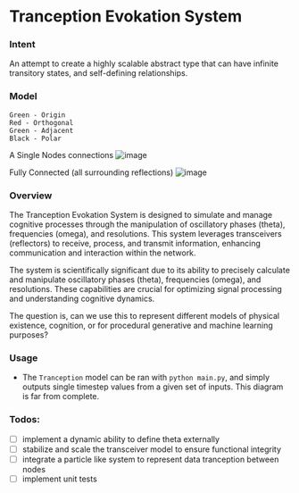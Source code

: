 # Tranception Evokation System

### Intent 
An attempt to create a highly scalable abstract type that can have infinite transitory states, and self-defining relationships.

### Model
```
Green - Origin
Red - Orthogonal
Green - Adjacent
Black - Polar
```
A Single Nodes connections
![image](https://github.com/BigStickStudio/StableChaos/assets/87874714/37af4ce5-b436-48db-8fea-d80c2cfb9262)

Fully Connected (all surrounding reflections)
![image](https://github.com/BigStickStudio/StableChaos/assets/87874714/77c2bd0e-bcee-4e17-87ba-9db02cdae66a)

### Overview
The Tranception Evokation System is designed to simulate and manage cognitive processes through the manipulation of oscillatory phases (theta), frequencies (omega), and resolutions. This system leverages transceivers (reflectors) to receive, process, and transmit information, enhancing communication and interaction within the network.

The system is scientifically significant due to its ability to precisely calculate and manipulate oscillatory phases (theta), frequencies (omega), and resolutions. These capabilities are crucial for optimizing signal processing and understanding cognitive dynamics.

The question is, can we use this to represent different models of physical existence, cognition, or for procedural generative and machine learning purposes?

### Usage

 - The `Tranception` model can be ran with `python main.py`, and simply outputs single timestep values from a given set of inputs. This diagram is far from complete.

### Todos:
 - [ ] implement a dynamic ability to define theta externally
 - [ ] stabilize and scale the transceiver model to ensure functional integrity
 - [ ] integrate a particle like system to represent data tranception between nodes
 - [ ] implement unit tests
